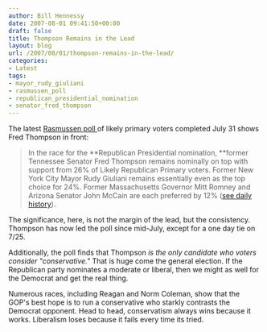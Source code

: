 ```yaml
---
author: Bill Hennessy
date: 2007-08-01 09:41:50+00:00
draft: false
title: Thompson Remains in the Lead
layout: blog
url: /2007/08/01/thompson-remains-in-the-lead/
categories:
- Latest
tags:
- mayor_rudy_giuliani
- rasmussen_poll
- republican_presidential_nomination
- senator_fred_thompson
---
```


The latest [Rasmussen poll ](https://rasmussenreports.com/public_content/politics/presidential_tracking_poll)of likely primary voters completed July 31 shows Fred Thompson in front:


> In the race for the **Republican Presidential nomination, **former Tennessee  Senator Fred Thompson remains nominally on top with support from 26% of Likely  Republican Primary voters. Former New York City Mayor Rudy Giuliani remains  essentially even as the top choice for 24%. Former Massachusetts Governor Mitt  Romney and Arizona Senator John McCain are  each preferred by 12% ([see daily history](https://www.rasmussenreports.com/public_content/politics/election_2008__1/political_tracking_polling_history)).


The significance, here, is not the margin of the lead, but the consistency.  Thompson has now led the poll since mid-July, except for a one day tie on 7/25.

Additionally, the poll finds that Thompson _is the only candidate who voters consider "conservative."_  That is huge come the general election.  If the Republican party nominates a moderate or liberal, then we might as well for the Democrat and get the real thing.

Numerous races, including Reagan and Norm Coleman, show that the GOP's best hope is to run a conservative who starkly contrasts the Democrat opponent.  Head to head, conservatism always wins because it works.  Liberalism loses because it fails every time its tried.
